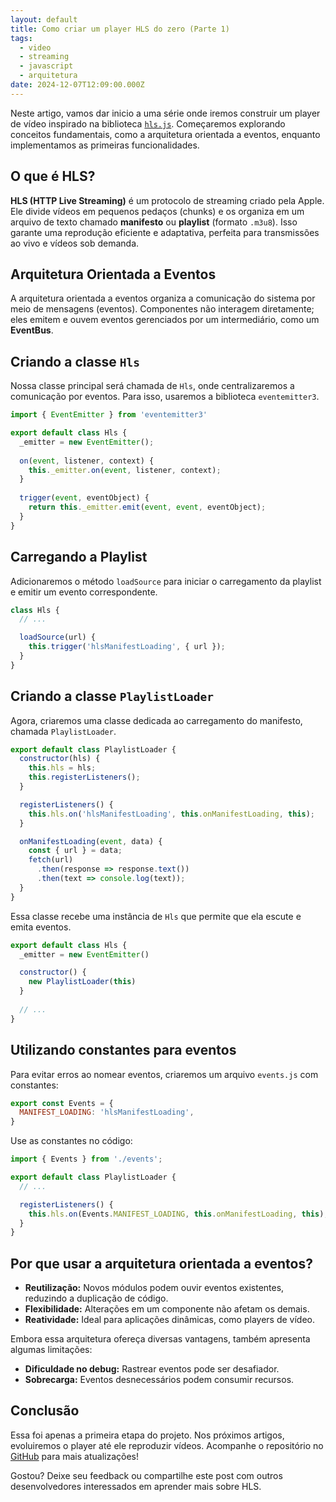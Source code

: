 ```yaml
---
layout: default
title: Como criar um player HLS do zero (Parte 1)
tags:
  - video
  - streaming
  - javascript
  - arquitetura
date: 2024-12-07T12:09:00.000Z
---
```

Neste artigo, vamos dar inicio a uma série onde iremos construir um player de vídeo inspirado na biblioteca [`hls.js`](https://github.com/video-dev/hls.js). Começaremos explorando conceitos fundamentais, como a arquitetura orientada a eventos, enquanto implementamos as primeiras funcionalidades.

## O que é HLS?

**HLS (HTTP Live Streaming)** é um protocolo de streaming criado pela Apple. Ele divide vídeos em pequenos pedaços (chunks) e os organiza em um arquivo de texto chamado **manifesto** ou **playlist** (formato `.m3u8`). Isso garante uma reprodução eficiente e adaptativa, perfeita para transmissões ao vivo e vídeos sob demanda.

## Arquitetura Orientada a Eventos

A arquitetura orientada a eventos organiza a comunicação do sistema por meio de mensagens (eventos). Componentes não interagem diretamente; eles emitem e ouvem eventos gerenciados por um intermediário, como um **EventBus**.

## Criando a classe `Hls`

Nossa classe principal será chamada de `Hls`, onde centralizaremos a comunicação por eventos. Para isso, usaremos a biblioteca `eventemitter3`.

```javascript
import { EventEmitter } from 'eventemitter3'

export default class Hls {
  _emitter = new EventEmitter();
  
  on(event, listener, context) {
    this._emitter.on(event, listener, context);
  }
  
  trigger(event, eventObject) {
    return this._emitter.emit(event, event, eventObject);
  }
}
```

## Carregando a Playlist

Adicionaremos o método `loadSource` para iniciar o carregamento da playlist e emitir um evento correspondente.

```javascript
class Hls {
  // ...

  loadSource(url) {
    this.trigger('hlsManifestLoading', { url });
  }
}
```

## Criando a classe `PlaylistLoader`

Agora, criaremos uma classe dedicada ao carregamento do manifesto, chamada `PlaylistLoader`.

```javascript
export default class PlaylistLoader {
  constructor(hls) {
    this.hls = hls;
    this.registerListeners();
  }

  registerListeners() {
    this.hls.on('hlsManifestLoading', this.onManifestLoading, this);
  }

  onManifestLoading(event, data) {
    const { url } = data;
    fetch(url)
      .then(response => response.text())
      .then(text => console.log(text));
  }
}
```

Essa classe recebe uma instância de `Hls` que permite que ela escute e emita eventos.

```javascript
export default class Hls {
  _emitter = new EventEmitter()

  constructor() {
    new PlaylistLoader(this)
  }
  
  // ...
}
```

## Utilizando constantes para eventos

Para evitar erros ao nomear eventos, criaremos um arquivo `events.js` com constantes:

```javascript
export const Events = {
  MANIFEST_LOADING: 'hlsManifestLoading',
}
```

Use as constantes no código:

```javascript
import { Events } from './events';

export default class PlaylistLoader {
  // ...

  registerListeners() {
    this.hls.on(Events.MANIFEST_LOADING, this.onManifestLoading, this);
  }
}
```

## Por que usar a arquitetura orientada a eventos?

* **Reutilização:** Novos módulos podem ouvir eventos existentes, reduzindo a duplicação de código.
* **Flexibilidade:** Alterações em um componente não afetam os demais.
* **Reatividade:** Ideal para aplicações dinâmicas, como players de vídeo.

Embora essa arquitetura ofereça diversas vantagens, também apresenta algumas limitações:

* **Dificuldade no debug:** Rastrear eventos pode ser desafiador.
* **Sobrecarga:** Eventos desnecessários podem consumir recursos.

## Conclusão

Essa foi apenas a primeira etapa do projeto. Nos próximos artigos, evoluiremos o player até ele reproduzir vídeos. Acompanhe o repositório no [GitHub](https://github.com/felipecesr/hls-player) para mais atualizações!

Gostou? Deixe seu feedback ou compartilhe este post com outros desenvolvedores interessados em aprender mais sobre HLS.
